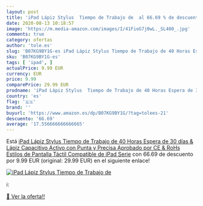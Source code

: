 ```yaml
---
layout: post
title: 'iPad Lápiz Stylus  Tiempo de Trabajo de  al 66.69 % de descuento'
date: 2020-08-13 10:18:57
image: 'https://m.media-amazon.com/images/I/41FioG7j0wL._SL400_.jpg'
comments: true
category: ofertas
author: 'tole.es'
slug: 'B07KG9BY1G-es iPad Lápiz Stylus Tiempo de Trabajo de 40 Horas Espera de...'
sku: 'B07KG9BY1G-es'
tags: [ 'ipad', ]
actualPrice: 9.99 EUR
currency: EUR
price: 9.99
comparePrice: 29.99 EUR
prodname: 'iPad Lápiz Stylus  Tiempo de Trabajo de 40 Horas Espera de 30 días & Lápiz Capacitivo Activo con Punta y Precisa Aprobado por CE & RoHs Estilos de Pantalla Táctil Compatible de iPad Serie'
country: 'es'
flag: '🇪🇸'
brand: ''
buyurl: 'https://www.amazon.es/dp/B07KG9BY1G/?tag=tolees-21'
descuento: '66.69'
average: '17.556666666666665'
---
```


Está [iPad Lápiz Stylus  Tiempo de Trabajo de 40 Horas Espera de 30 días & Lápiz Capacitivo Activo con Punta y Precisa Aprobado por CE & RoHs Estilos de Pantalla Táctil Compatible de iPad Serie](https://www.amazon.es/dp/B07KG9BY1G/?tag=tolees-21) con 66.69 de descuento por 9.99 EUR (original: 29.99 EUR) en el siguiente enlace!

[![iPad Lápiz Stylus  Tiempo de Trabajo de ](https://m.media-amazon.com/images/I/41FioG7j0wL._SL400_.jpg)](https://www.amazon.es/dp/B07KG9BY1G/?tag=tolees-21)

ℹ️:


[🛒 Ver la oferta!!](https://www.amazon.es/dp/B07KG9BY1G/?tag=tolees-21)
